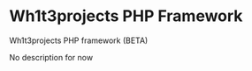 Wh1t3projects PHP Framework
==================

Wh1t3projects PHP framework (BETA)

No description for now
